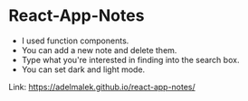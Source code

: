 # React-App-Notes

- I used function components.
- You can add a new note and delete them.
- Type what you're interested in finding into the search box.
- You can set dark and light mode.

Link: https://adelmalek.github.io/react-app-notes/
